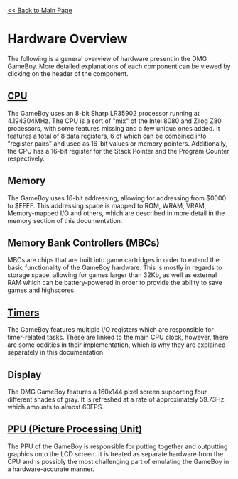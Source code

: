 [<< Back to Main Page](../)

# Hardware Overview

The following is a general overview of hardware present in the DMG GameBoy. More detailed explanations of each component can be viewed by clicking on the header of the component.

## [CPU](../cpu)

The GameBoy uses an 8-bit Sharp LR35902 processor running at 4.194304MHz. The CPU is a sort of "mix" of the Intel 8080 and Zilog Z80 processors, with some features missing and a few unique ones added. It features a total of 8 data registers, 6 of which can be combined into "register pairs" and used as 16-bit values or memory pointers. Additionally, the CPU has a 16-bit register for the Stack Pointer and the Program Counter respectively.

## Memory

The GameBoy uses 16-bit addressing, allowing for addressing from $0000 to $FFFF. This addressing space is mapped to ROM, WRAM, VRAM, Memory-mapped I/O and others, which are described in more detail in the memory section of this documentation.

## Memory Bank Controllers (MBCs)

MBCs are chips that are built into game cartridges in order to extend the basic functionality of the GameBoy hardware. This is mostly in regards to storage space, allowing for games larger than 32Kb, as well as external RAM which can be battery-powered in order to provide the ability to save games and highscores.

## [Timers](../timers)

The GameBoy features multiple I/O registers which are responsible for timer-related tasks. These are linked to the main CPU clock, however, there are some oddities in their implementation, which is why they are explained separately in this documentation.

## Display

The DMG GameBoy features a 160x144 pixel screen supporting four different shades of gray. It is refreshed at a rate of approximately 59.73Hz, which amounts to almost 60FPS.

## [PPU (Picture Processing Unit)](../ppu)

The PPU of the GameBoy is responsible for putting together and outputting graphics onto the LCD screen. It is treated as separate hardware from the CPU and is possibly the most challenging part of emulating the GameBoy in a hardware-accurate manner.